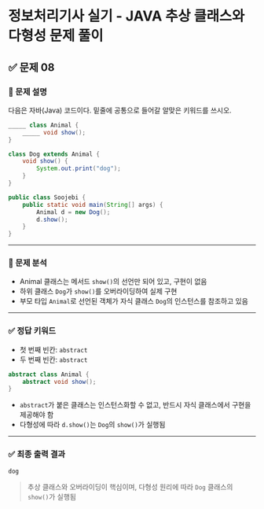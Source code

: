 # 정보처리기사 실기 - JAVA 추상 클래스와 다형성 문제 풀이

## ✅ 문제 08

### 📘 문제 설명  
다음은 자바(Java) 코드이다. 밑줄에 공통으로 들어갈 알맞은 키워드를 쓰시오.

```java
_____ class Animal {
    _____ void show();
}

class Dog extends Animal {
    void show() {
        System.out.print("dog");
    }
}

public class Soojebi {
    public static void main(String[] args) {
        Animal d = new Dog();
        d.show();
    }
}
```

---

### 🔎 문제 분석

- Animal 클래스는 메서드 `show()`의 선언만 되어 있고, 구현이 없음
- 하위 클래스 `Dog`가 `show()`를 오버라이딩하여 실제 구현
- 부모 타입 `Animal`로 선언된 객체가 자식 클래스 `Dog`의 인스턴스를 참조하고 있음

---

### ✅ 정답 키워드

- 첫 번째 빈칸: `abstract`
- 두 번째 빈칸: `abstract`

```java
abstract class Animal {
    abstract void show();
}
```

- `abstract`가 붙은 클래스는 인스턴스화할 수 없고, 반드시 자식 클래스에서 구현을 제공해야 함
- 다형성에 따라 `d.show()`는 `Dog`의 `show()`가 실행됨

---

### ✅ 최종 출력 결과

```
dog
```

> 추상 클래스와 오버라이딩이 핵심이며, 다형성 원리에 따라 `Dog` 클래스의 `show()`가 실행됨
